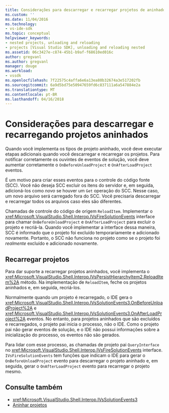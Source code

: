 ```yaml
---
title: Considerações para descarregar e recarregar projetos de aninhado | Microsoft Docs
ms.custom: ''
ms.date: 11/04/2016
ms.technology:
- vs-ide-sdk
ms.topic: conceptual
helpviewer_keywords:
- nested projects, unloading and reloading
- projects [Visual Studio SDK], unloading and reloading nested
ms.assetid: 06c3427e-c874-45b1-b9af-f68610ed016c
author: gregvanl
ms.author: gregvanl
manager: douge
ms.workload:
- vssdk
ms.openlocfilehash: 7f22575c4affa6e6a13ea80b32674a3e517202fb
ms.sourcegitcommit: 6a9d5bd75e50947659fd6c837111a6a547884e2a
ms.translationtype: MT
ms.contentlocale: pt-BR
ms.lasthandoff: 04/16/2018
---
```

# <a name="considerations-for-unloading-and-reloading-nested-projects"></a>Considerações para descarregar e recarregando projetos aninhados

Quando você implementa os tipos de projeto aninhado, você deve executar etapas adicionais quando você descarregar e recarregar os projetos. Para notificar corretamente os ouvintes de eventos de solução, você deve aumentar corretamente o `OnBeforeUnloadProject` e `OnAfterLoadProject` eventos.

É um motivo para criar esses eventos para o controle do código fonte (SCC). Você não deseja SCC excluir os itens do servidor e, em seguida, adicioná-los como *novo* se houver um `Get` operação do SCC. Nesse caso, um novo arquivo será carregado fora do SCC. Você precisaria descarregar e recarregar todos os arquivos caso eles são diferentes.

Chamadas de controle do código de origem `ReloadItem`. Implementar o <xref:Microsoft.VisualStudio.Shell.Interop.IVsFireSolutionEvents> interface para chamar `OnBeforeUnloadProject` e `OnAfterLoadProject` para excluir o projeto e recriá-la. Quando você implementar a interface dessa maneira, SCC é informado que o projeto foi excluído temporariamente e adicionado novamente. Portanto, o SCC não funciona no projeto como se o projeto foi *realmente* excluído e adicionado novamente.

## <a name="reloading-projects"></a>Recarregar projetos

Para dar suporte a recarregar projetos aninhados, você implementa o <xref:Microsoft.VisualStudio.Shell.Interop.IVsPersistHierarchyItem2.ReloadItem%2A> método. Na implementação de `ReloadItem`, feche os projetos aninhados e, em seguida, recriá-los.

Normalmente quando um projeto é recarregado, o IDE gera o <xref:Microsoft.VisualStudio.Shell.Interop.IVsSolutionEvents3.OnBeforeUnloadProject%2A> e <xref:Microsoft.VisualStudio.Shell.Interop.IVsSolutionEvents3.OnAfterLoadProject%2A> eventos. No entanto, para projetos aninhados que são excluídos e recarregados, o projeto pai inicia o processo, não o IDE. Como o projeto pai não gerar eventos de solução, e o IDE não possui informações sobre a inicialização do processo, os eventos não são gerados.

Para lidar com esse processo, as chamadas de projeto pai `QueryInterface` no <xref:Microsoft.VisualStudio.Shell.Interop.IVsFireSolutionEvents> interface. `IVsFireSolutionEvents` tem funções que indicam o IDE para gerar o `OnBeforeUnloadProject` evento para descarregar o projeto aninhado e, em seguida, gerar o `OnAfterLoadProject` evento para recarregar o projeto mesmo.

## <a name="see-also"></a>Consulte também

- <xref:Microsoft.VisualStudio.Shell.Interop.IVsSolutionEvents3>
- [Aninhar projetos](../../extensibility/internals/nesting-projects.md)